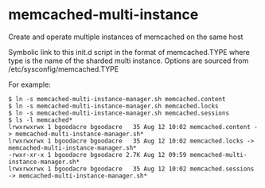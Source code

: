 # memcached-multi-instance

Create and operate multiple instances of memcached on the same host

Symbolic link to this init.d script in the format of memcached.TYPE where type is the name 
of the sharded multi instance. Options are sourced from /etc/sysconfig/memcached.TYPE

For example:

	$ ln -s memcached-multi-instance-manager.sh memcached.content
	$ ln -s memcached-multi-instance-manager.sh memcached.locks
	$ ln -s memcached-multi-instance-manager.sh memcached.sessions
	$ ls -l memcached*
	lrwxrwxrwx 1 bgoodacre bgoodacre   35 Aug 12 10:02 memcached.content -> memcached-multi-instance-manager.sh*
	lrwxrwxrwx 1 bgoodacre bgoodacre   35 Aug 12 10:02 memcached.locks -> memcached-multi-instance-manager.sh*
	-rwxr-xr-x 1 bgoodacre bgoodacre 2.7K Aug 12 09:59 memcached-multi-instance-manager.sh*
	lrwxrwxrwx 1 bgoodacre bgoodacre   35 Aug 12 10:02 memcached.sessions -> memcached-multi-instance-manager.sh*

